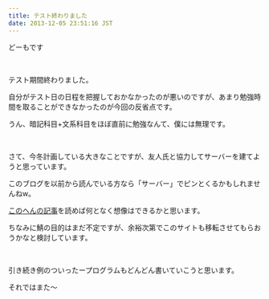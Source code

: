 ```yaml
---
title: テスト終わりました
date: 2013-12-05 23:51:16 JST
---
```

どーもです

&nbsp;

テスト期間終わりました。

自分がテスト日の日程を把握しておかなかったのが悪いのですが、あまり勉強時間を取ることができなかったのが今回の反省点です。

うん、暗記科目+文系科目をほぼ直前に勉強なんて、僕には無理です。

&nbsp;

さて、今冬計画している大きなことですが、友人氏と協力してサーバーを建てようと思っています。

このブログを以前から読んでいる方なら「サーバー」でピンとくるかもしれませんねw。

<a href="http://tosainu.wktk.so/view/233">このへんの記事</a>を読めば何となく想像はできるかと思います。

ちなみに鯖の目的はまだ不定ですが、余裕次第でこのサイトも移転させてもらおうかなと検討しています。

&nbsp;

引き続き例のついったープログラムもどんどん書いていこうと思います。

それではまた～
